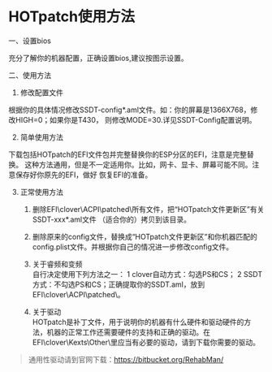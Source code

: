# HOTpatch使用方法 #

一、设置bios

   充分了解你的机器配置，正确设置bios,建议按图示设置。

二、使用方法

1. 修改配置文件

  根据你的具体情况修改SSDT-config*.aml文件。如：你的屏幕是1366X768，修改HIGH=0；如果你是T430，
则修改MODE=30.详见SSDT-Config配置说明。

2. 简单使用方法

  下载包括HOTpatch的EFI文件包并完整替换你的ESP分区的EFI，注意是完整替换。
  这种方法通用，但是不一定适用你。比如，网卡、显卡、屏幕可能不同。注意保存好你原先的EFI，做好
恢复EFI的准备。

3. 正常使用方法

    1. 删除EFI\clover\ACPI\patched\所有文件，把“HOTpatch文件更新区”有关SSDT-xxx*.aml文件
   （适合你的）拷贝到该目录。

    2. 删除原来的config文件，替换成“HOTpatch文件更新区”和你机器匹配的config.plist文件。并根据你自己的情况进一步修改config文件。

    3. 关于睿频和变频\
自行决定使用下列方法之一：
1 clover自动方式：勾选PS和CS；
2 SSDT方式：不勾选PS和CS；正确提取你的SSDT.aml，放到EFI\clover\ACPI\patched\。

    4. 关于驱动\
  HOTpatch是补丁文件，用于说明你的机器有什么硬件和驱动硬件的方法，机器的正常工作还需要硬件的支持和正确的驱动。在EFI\clover\Kexts\Other\里应当有必要的驱动，请到下载你需要的驱动。

> 通用性驱动请到官网下载：https://bitbucket.org/RehabMan/
